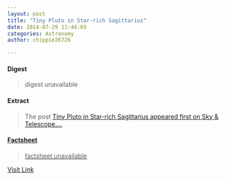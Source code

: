 ```yaml
---
layout: post
title: "Tiny Pluto in Star-rich Sagittarius"
date: 2014-07-29 11:44:03
categories: Astronomy
author: chippie26726

---
```



#### Digest
>digest unavailable

#### Extract
>The post <a rel="nofollow" href="http://www.skyandtelescope.com/online-gallery/tiny-pluto-in-star-rich-sagittarius/">Tiny Pluto in Star-rich Sagittarius appeared first on <a rel="nofollow" href="http://www.skyandtelescope.com">Sky &amp; Telescope....

#### Factsheet
>factsheet unavailable

[Visit Link](http://www.skyandtelescope.com/online-gallery/tiny-pluto-in-star-rich-sagittarius/)



